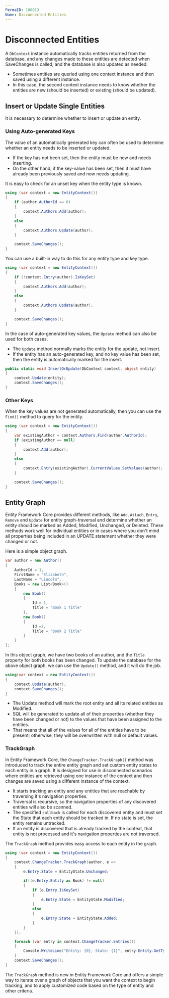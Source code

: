 ```yaml
---
PermaID: 100013
Name: Disconnected Entities
---
```


# Disconnected Entities

A `DbContext` instance automatically tracks entities returned from the database, and any changes made to these entities are detected when SaveChanges is called, and the database is also updated as needed.

 - Sometimes entities are queried using one context instance and then saved using a different instance. 
 - In this case, the second context instance needs to know whether the entities are new (should be inserted) or existing (should be updated).

## Insert or Update Single Entities

It is necessary to determine whether to insert or update an entity. 

### Using Auto-generated Keys

The value of an automatically generated key can often be used to determine whether an entity needs to be inserted or updated.

 - If the key has not been set, then the entity must be new and needs inserting. 
 - On the other hand, if the key-value has been set, then it must have already been previously saved and now needs updating. 

It is easy to check for an unset key when the entity type is known.

```csharp
using (var context = new EntityContext())
{
    if (author.AuthorId == 0)
    {
        context.Authors.Add(author);
    }
    else
    {
        context.Authors.Update(author);
    }

    context.SaveChanges();
}
```

You can use a built-in way to do this for any entity type and key type.


```csharp
using (var context = new EntityContext())
{
    if (!context.Entry(author).IsKeySet)
    {
        context.Authors.Add(author);
    }
    else
    {
        context.Authors.Update(author);
    }

    context.SaveChanges();
}
```

In the case of auto-generated key values, the `Update` method can also be used for both cases. 

 - The `Update` method normally marks the entity for the update, not insert.
 - If the entity has an auto-generated key, and no key value has been set, then the entity is automatically marked for the insert.

```csharp
public static void InsertOrUpdate(DbContext context, object entity)
{
    context.Update(entity);
    context.SaveChanges();
}
```

### Other Keys

When the key values are not generated automatically, then you can use the `Find()` method to query for the entity.

```csharp
using (var context = new EntityContext())
{
    var existingAuthor = context.Authors.Find(author.AuthorId);
    if (existingAuthor == null)
    {
        context.Add(author);
    }
    else
    {
        context.Entry(existingAuthor).CurrentValues.SetValues(author);
    }

    context.SaveChanges();
}
```

## Entity Graph

Entity Framework Core provides different methods, like `Add`, `Attach`, `Entry`, `Remove` and `Update` for entity graph-traversal and determine whether an entity should be marked as Added, Modified, Unchanged, or Deleted. These methods work well for individual entities or in cases where you don't mind all properties being included in an UPDATE statement whether they were changed or not.

Here is a simple object graph.


```csharp
var author = new Author()
{
    AuthorId = 1,
    FirstName = "Elizabeth",
    LastName = "Lincoln",
    Books = new List<Book>()
    {
        new Book()
        {
            Id = 1,
            Title = "Book 1 Title"
        },
        new Book()
        {
            Id =2,
            Title = "Book 2 Title"
        }
    }
};
```

In this object graph, we have two books of an author, and the `Title` property for both books has been changed. To update the database for the above object graph, we can use the `Update()` method, and it will do the job. 


```csharp
using(var context = new EntityContext())
{
    context.Update(author);
    context.SaveChanges();
}
```

 - The Update method will mark the root entity and all its related entities as Modified. 
 - SQL will be generated to update all of their properties (whether they have been changed or not) to the values that have been assigned to the entities. 
 - That means that all of the values for all of the entities have to be present; otherwise, they will be overwritten with null or default values.

### TrackGraph

In Entity Framework Core, the `ChangeTracker.TrackGraph()` method was introduced to track the entire entity graph and set custom entity states to each entity in a graph. It is designed for use in disconnected scenarios where entities are retrieved using one instance of the context and then changes are saved using a different instance of the context.

 - It starts tracking an entity and any entities that are reachable by traversing it's navigation properties. 
 - Traversal is recursive, so the navigation properties of any discovered entities will also be scanned. 
 - The specified `callback` is called for each discovered entity and must set the State that each entity should be tracked in. If no state is set, the entity remains untracked.
 - If an entity is discovered that is already tracked by the context, that entity is not processed and it's navigation properties are not traversed.

 The `TrackGraph` method provides easy access to each entity in the graph.
 
```csharp
using (var context = new EntityContext())
{
    context.ChangeTracker.TrackGraph(author, e =>
    {
        e.Entry.State = EntityState.Unchanged;

        if((e.Entry.Entity as Book) != null)
        {
            if (e.Entry.IsKeySet)
            {
                e.Entry.State = EntityState.Modified;
            }
            else
            {
                e.Entry.State = EntityState.Added;
            }
        }
    });

    foreach (var entry in context.ChangeTracker.Entries())
    {
        Console.WriteLine("Entity: {0}, State: {1}", entry.Entity.GetType().Name, entry.State.ToString());
    }
    context.SaveChanges();
}
```

The `TrackGraph` method is new in Entity Framework Core and offers a simple way to iterate over a graph of objects that you want the context to begin tracking, and to apply customized code based on the type of entity and other criteria.
